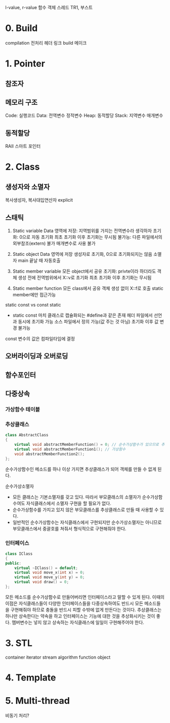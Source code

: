 

l-value, r-value
함수 객체
스레드
TR1, 부스트

# 0. Build
compilation
전처리
헤더 링크
build
메이크


# 1. Pointer


## 참조자


## 메모리 구조
Code:  실행코드
Data:  전역변수 정적변수
Heap:  동적할당
Stack: 지역변수 매개변수

## 동적할당


RAII
스마트 포인터







# 2. Class

## 생성자와 소멸자
복사생성자, 복사대입연산자
explicit


## 스태틱
1. Static variable
	Data 영역에 저장: 지역범위를 가지는 전역변수라 생각하자
	초기화:
		0으로 자동 초기화
		최초 초기화 이후 초기화는 무시됨
	불가능:
		다른 파일에서의 외부참조(extern) 불가
		매개변수로 사용 불가

2. Static object
	Data 영역에 저장
	생성자로 초기화, 0으로 초기화되지는 않음
	소멸자 main 끝날 때 자동호출

3. Static member variable
	모든 object에서 공유
	초기화:
		privte이라 하더라도 객체 생성 전에 전역범위에서 X::v로 초기화
		최초 초기화 이후 초기화는 무시됨

4. Static member function
	모든 class에서 공유
	객체 생성 없이 X::f로 호출
	static member에만 접근가능


static const vs const static
- static const
	마치 클래스로 캡슐화되는 #define과 같은 존재
	헤더 파일에서 선언과 동시에 초기화 가능
	소스 파일에서 정의 가능(값 주는 것 아님)
	초기화 이후 값 변경 불가능

const 변수의 값은 컴파일타임에 결정

## 오버라이딩과 오버로딩

## 함수포인터





## 다중상속
### 가상함수 테이블


### 추상클래스
```c++
class AbstractClass
{
    virtual void abstractMemberFunction() = 0; // 순수가상함수가 있으므로 추상클래스가 됨
    virtual void abstractMemberFunction1(); // 가상함수
    void abstractMemberFunction2();
};
```

순수가상함수인 메소드를 하나 이상 가지면 추상클래스가 되어 객체를 만들 수 없게 된다.

순수가상소멸자
- 모든 클래스는 기본소멸자를 갖고 있다. 따라서 부모클래스의 소멸자가 순수가상함수여도 자식클래스에서 소멸자 구현을 할 필요가 없다.
- 순수가상함수를 가지고 있지 않은 부모클래스를 추상클래스로 만들 때 사용할 수 있다.
- 일반적인 순수가상함수는 자식클래스에서 구현되지만 순수가상소멸자는 아니므로 부모클래스에서 중괄호를 쳐줘서 형식적으로 구현해줘야 한다.



### 인터페이스

```c++
class IClass
{
public:
    virtual ~IClass() = default;
    virtual void move_x(int x) = 0;
    virtual void move_y(int y) = 0;
    virtual void draw() = 0;
};
```

모든 메소드를 순수가상함수로 만들어버리면 인터페이스라고 말할 수 있게 된다.
이때의 이점은 자식클래스들이 다양한 인터페이스들을 다중상속하여도 반드시 모든 메소드들을 구현해줘야 하므로 충돌을 반드시 피할 수밖에 없게 만든다는 것이다.
추상클래스는 하나만 상속한다는 약속을 하고 인터페이스는 기능에 대한 것을 추상화시키는 것이 좋다.
멤버변수는 넣지 않고 상속하는 자식클래스에 일일이 구현해주어야 한다.






# 3. STL
container
iterator
stream
algorithm
function object






# 4. Template






# 5. Multi-thread


비동기 처리?

